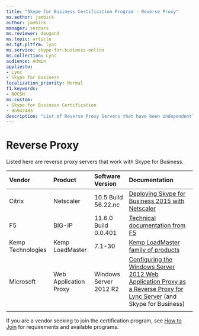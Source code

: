 ```yaml
---
title: "Skype for Business Certification Program - Reverse Proxy"
ms.author: jambirk
author: jambirk
manager: serdars
ms.reviewer: dougand
ms.topic: article
ms.tgt.pltfrm: lync
ms.service: skype-for-business-online
ms.collection: Lync
audience: Admin
appliesto:
- Lync
- Skype for Business 
localization_priority: Normal
f1.keywords:
- NOCSH
ms.custom:
- Skype for Business Certification
- dn947483
description: "List of Reverse Proxy Servers that have been independently qualified with Skype for Business Server."
---
```


# Reverse Proxy
Listed here are reverse proxy servers that work with Skype for Business.

|Vendor  |Product  |Software Version  |Documentation  |
|:--------|:--------|:--------|:--------|
|Citrix   |Netscaler|10.5 Build 56.22.nc| [Deploying Skype for Business 2015 with Netscaler](https://www.citrix.com/content/dam/citrix/en_us/documents/products-solutions/deploying-skype-for-business-server-2015-with-netscaler.pdf)|
|F5     |  BIG-IP       |11.6.0 Build 0.0.401  | [Technical documentation from F5](https://devcentral.f5.com/articles/microsoft-lync-server) |
|Kemp Technologies |Kemp LoadMaster| 7.1-30 |[Kemp LoadMaster family of products](https://kemptechnologies.com/microsoft-load-balancing/load-balancing-microsoft-skype-for-business/) |
|Microsoft |Web Application Proxy |Windows Server 2012 R2 | [Configuring the Windows Server 2012 Web Application Proxy as a Reverse Proxy for Lync Server](https://www.microsoft.com/download/details.aspx?id=44940) (and Skype for Business) |
|      |         |         |         |



If you are a vendor seeking to join the certification program, see [How to Join](how-to-join.md) for requirements and available programs.

